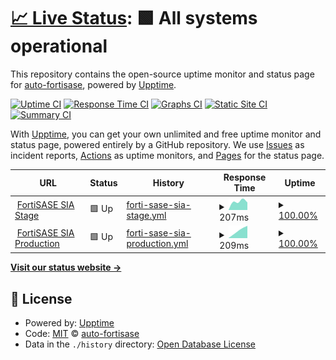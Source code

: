 # [📈 Live Status](https://auto-fortisase.github.io/uptime): <!--live status--> **🟩 All systems operational**

This repository contains the open-source uptime monitor and status page for [auto-fortisase](https://auto-fortisase.github.io/uptime), powered by [Upptime](https://github.com/upptime/upptime).

[![Uptime CI](https://github.com/koj-co/upptime/workflows/Uptime%20CI/badge.svg)](https://github.com/koj-co/upptime/actions?query=workflow%3A%22Uptime+CI%22)
[![Response Time CI](https://github.com/koj-co/upptime/workflows/Response%20Time%20CI/badge.svg)](https://github.com/koj-co/upptime/actions?query=workflow%3A%22Response+Time+CI%22)
[![Graphs CI](https://github.com/koj-co/upptime/workflows/Graphs%20CI/badge.svg)](https://github.com/koj-co/upptime/actions?query=workflow%3A%22Graphs+CI%22)
[![Static Site CI](https://github.com/koj-co/upptime/workflows/Static%20Site%20CI/badge.svg)](https://github.com/koj-co/upptime/actions?query=workflow%3A%22Static+Site+CI%22)
[![Summary CI](https://github.com/koj-co/upptime/workflows/Summary%20CI/badge.svg)](https://github.com/koj-co/upptime/actions?query=workflow%3A%22Summary+CI%22)

With [Upptime](https://upptime.js.org), you can get your own unlimited and free uptime monitor and status page, powered entirely by a GitHub repository. We use [Issues](https://github.com/auto-fortisase/uptime/issues) as incident reports, [Actions](https://github.com/auto-fortisase/uptime/actions) as uptime monitors, and [Pages](https://auto-fortisase.github.io/uptime) for the status page.

<!--start: status pages-->
<!-- This summary is generated by Upptime (https://github.com/upptime/upptime) -->
<!-- Do not edit this manually, your changes will be overwritten -->
<!-- prettier-ignore -->
| URL | Status | History | Response Time | Uptime |
| --- | ------ | ------- | ------------- | ------ |
| <img alt="" src="https://favicons.githubusercontent.com/portal.stage.fortisase.com" height="13"> [FortiSASE SIA Stage](https://portal.stage.fortisase.com/) | 🟩 Up | [forti-sase-sia-stage.yml](https://github.com/auto-fortisase/upptime/commits/master/history/forti-sase-sia-stage.yml) | <details><summary><img alt="Response time graph" src="./graphs/forti-sase-sia-stage/response-time-week.png" height="20"> 207ms</summary><br><a href="https://status.fortisase.com/history/forti-sase-sia-stage"><img alt="Response time 207" src="https://img.shields.io/endpoint?url=https%3A%2F%2Fraw.githubusercontent.com%2Fauto-fortisase%2Fupptime%2Fmaster%2Fapi%2Fforti-sase-sia-stage%2Fresponse-time.json"></a><br><a href="https://status.fortisase.com/history/forti-sase-sia-stage"><img alt="24-hour response time 207" src="https://img.shields.io/endpoint?url=https%3A%2F%2Fraw.githubusercontent.com%2Fauto-fortisase%2Fupptime%2Fmaster%2Fapi%2Fforti-sase-sia-stage%2Fresponse-time-day.json"></a><br><a href="https://status.fortisase.com/history/forti-sase-sia-stage"><img alt="7-day response time 207" src="https://img.shields.io/endpoint?url=https%3A%2F%2Fraw.githubusercontent.com%2Fauto-fortisase%2Fupptime%2Fmaster%2Fapi%2Fforti-sase-sia-stage%2Fresponse-time-week.json"></a><br><a href="https://status.fortisase.com/history/forti-sase-sia-stage"><img alt="30-day response time 207" src="https://img.shields.io/endpoint?url=https%3A%2F%2Fraw.githubusercontent.com%2Fauto-fortisase%2Fupptime%2Fmaster%2Fapi%2Fforti-sase-sia-stage%2Fresponse-time-month.json"></a><br><a href="https://status.fortisase.com/history/forti-sase-sia-stage"><img alt="1-year response time 207" src="https://img.shields.io/endpoint?url=https%3A%2F%2Fraw.githubusercontent.com%2Fauto-fortisase%2Fupptime%2Fmaster%2Fapi%2Fforti-sase-sia-stage%2Fresponse-time-year.json"></a></details> | <details><summary><a href="https://status.fortisase.com/history/forti-sase-sia-stage">100.00%</a></summary><a href="https://status.fortisase.com/history/forti-sase-sia-stage"><img alt="All-time uptime 100.00%" src="https://img.shields.io/endpoint?url=https%3A%2F%2Fraw.githubusercontent.com%2Fauto-fortisase%2Fupptime%2Fmaster%2Fapi%2Fforti-sase-sia-stage%2Fuptime.json"></a><br><a href="https://status.fortisase.com/history/forti-sase-sia-stage"><img alt="24-hour uptime 100.00%" src="https://img.shields.io/endpoint?url=https%3A%2F%2Fraw.githubusercontent.com%2Fauto-fortisase%2Fupptime%2Fmaster%2Fapi%2Fforti-sase-sia-stage%2Fuptime-day.json"></a><br><a href="https://status.fortisase.com/history/forti-sase-sia-stage"><img alt="7-day uptime 100.00%" src="https://img.shields.io/endpoint?url=https%3A%2F%2Fraw.githubusercontent.com%2Fauto-fortisase%2Fupptime%2Fmaster%2Fapi%2Fforti-sase-sia-stage%2Fuptime-week.json"></a><br><a href="https://status.fortisase.com/history/forti-sase-sia-stage"><img alt="30-day uptime 100.00%" src="https://img.shields.io/endpoint?url=https%3A%2F%2Fraw.githubusercontent.com%2Fauto-fortisase%2Fupptime%2Fmaster%2Fapi%2Fforti-sase-sia-stage%2Fuptime-month.json"></a><br><a href="https://status.fortisase.com/history/forti-sase-sia-stage"><img alt="1-year uptime 100.00%" src="https://img.shields.io/endpoint?url=https%3A%2F%2Fraw.githubusercontent.com%2Fauto-fortisase%2Fupptime%2Fmaster%2Fapi%2Fforti-sase-sia-stage%2Fuptime-year.json"></a></details>
| <img alt="" src="https://favicons.githubusercontent.com/portal.prod.fortisase.com" height="13"> [FortiSASE SIA Production](https://portal.prod.fortisase.com/) | 🟩 Up | [forti-sase-sia-production.yml](https://github.com/auto-fortisase/upptime/commits/master/history/forti-sase-sia-production.yml) | <details><summary><img alt="Response time graph" src="./graphs/forti-sase-sia-production/response-time-week.png" height="20"> 209ms</summary><br><a href="https://status.fortisase.com/history/forti-sase-sia-production"><img alt="Response time 209" src="https://img.shields.io/endpoint?url=https%3A%2F%2Fraw.githubusercontent.com%2Fauto-fortisase%2Fupptime%2Fmaster%2Fapi%2Fforti-sase-sia-production%2Fresponse-time.json"></a><br><a href="https://status.fortisase.com/history/forti-sase-sia-production"><img alt="24-hour response time 209" src="https://img.shields.io/endpoint?url=https%3A%2F%2Fraw.githubusercontent.com%2Fauto-fortisase%2Fupptime%2Fmaster%2Fapi%2Fforti-sase-sia-production%2Fresponse-time-day.json"></a><br><a href="https://status.fortisase.com/history/forti-sase-sia-production"><img alt="7-day response time 209" src="https://img.shields.io/endpoint?url=https%3A%2F%2Fraw.githubusercontent.com%2Fauto-fortisase%2Fupptime%2Fmaster%2Fapi%2Fforti-sase-sia-production%2Fresponse-time-week.json"></a><br><a href="https://status.fortisase.com/history/forti-sase-sia-production"><img alt="30-day response time 209" src="https://img.shields.io/endpoint?url=https%3A%2F%2Fraw.githubusercontent.com%2Fauto-fortisase%2Fupptime%2Fmaster%2Fapi%2Fforti-sase-sia-production%2Fresponse-time-month.json"></a><br><a href="https://status.fortisase.com/history/forti-sase-sia-production"><img alt="1-year response time 209" src="https://img.shields.io/endpoint?url=https%3A%2F%2Fraw.githubusercontent.com%2Fauto-fortisase%2Fupptime%2Fmaster%2Fapi%2Fforti-sase-sia-production%2Fresponse-time-year.json"></a></details> | <details><summary><a href="https://status.fortisase.com/history/forti-sase-sia-production">100.00%</a></summary><a href="https://status.fortisase.com/history/forti-sase-sia-production"><img alt="All-time uptime 100.00%" src="https://img.shields.io/endpoint?url=https%3A%2F%2Fraw.githubusercontent.com%2Fauto-fortisase%2Fupptime%2Fmaster%2Fapi%2Fforti-sase-sia-production%2Fuptime.json"></a><br><a href="https://status.fortisase.com/history/forti-sase-sia-production"><img alt="24-hour uptime 100.00%" src="https://img.shields.io/endpoint?url=https%3A%2F%2Fraw.githubusercontent.com%2Fauto-fortisase%2Fupptime%2Fmaster%2Fapi%2Fforti-sase-sia-production%2Fuptime-day.json"></a><br><a href="https://status.fortisase.com/history/forti-sase-sia-production"><img alt="7-day uptime 100.00%" src="https://img.shields.io/endpoint?url=https%3A%2F%2Fraw.githubusercontent.com%2Fauto-fortisase%2Fupptime%2Fmaster%2Fapi%2Fforti-sase-sia-production%2Fuptime-week.json"></a><br><a href="https://status.fortisase.com/history/forti-sase-sia-production"><img alt="30-day uptime 100.00%" src="https://img.shields.io/endpoint?url=https%3A%2F%2Fraw.githubusercontent.com%2Fauto-fortisase%2Fupptime%2Fmaster%2Fapi%2Fforti-sase-sia-production%2Fuptime-month.json"></a><br><a href="https://status.fortisase.com/history/forti-sase-sia-production"><img alt="1-year uptime 100.00%" src="https://img.shields.io/endpoint?url=https%3A%2F%2Fraw.githubusercontent.com%2Fauto-fortisase%2Fupptime%2Fmaster%2Fapi%2Fforti-sase-sia-production%2Fuptime-year.json"></a></details>

<!--end: status pages-->

[**Visit our status website →**](https://auto-fortisase.github.io/uptime)

## 📄 License

- Powered by: [Upptime](https://github.com/upptime/upptime)
- Code: [MIT](./LICENSE) © [auto-fortisase](https://auto-fortisase.github.io/uptime)
- Data in the `./history` directory: [Open Database License](https://opendatacommons.org/licenses/odbl/1-0/)

